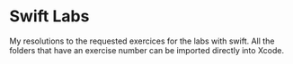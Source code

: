 # Swift Labs
My resolutions to the requested exercices for the labs with swift. All the folders that have an exercise number can be imported directly into Xcode.
